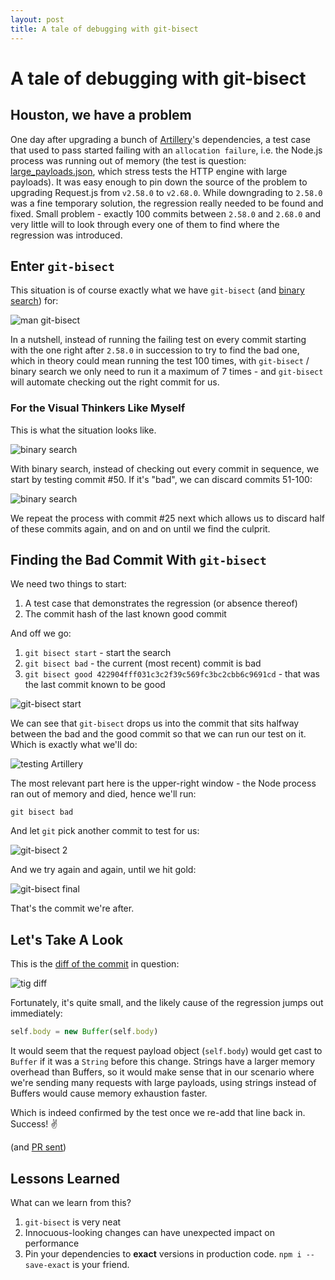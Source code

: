 ```yaml
---
layout: post
title: A tale of debugging with git-bisect
---
```


# A tale of debugging with git-bisect

## Houston, we have a problem

One day after upgrading a bunch of [Artillery](https://artillery.io)'s dependencies, a test case
that used to pass started failing with an `allocation failure`, i.e. the Node.js process was running out of memory (the test is question: [large_payloads.json](https://github.com/shoreditch-ops/artillery-core/blob/master/test/scripts/large_payload.json), which stress tests the HTTP engine with large payloads). It was easy enough to pin down the source of the problem to upgrading Request.js from `v2.58.0` to `v2.68.0`. While downgrading to `2.58.0` was a fine temporary solution, the regression really needed to be found and fixed. Small problem - exactly 100 commits between `2.58.0` and `2.68.0` and very little will to look through every one of them to find where the regression was introduced.

## Enter `git-bisect`

This situation is of course exactly what we have `git-bisect` (and [binary search](https://en.wikipedia.org/wiki/Binary_search_algorithm)) for:

![man git-bisect](/images/blog/git-bisect/man-git-bisect.png)

In a nutshell, instead of running the failing test on every commit starting with the one right after `2.58.0` in succession to try to find the bad one, which in theory could mean running the test 100 times, with `git-bisect` / binary search we only need to run it a maximum of 7 times - and `git-bisect` will automate checking out the right commit for us.

### For the Visual Thinkers Like Myself

This is what the situation looks like.

![binary search](/images/blog/git-bisect/vis.png)

With binary search, instead of checking out every commit in sequence, we start by testing commit #50. If it's "bad", we can discard commits 51-100:

![binary search](/images/blog/git-bisect/vis2.png)

We repeat the process with commit #25 next which allows us to discard half of these commits again, and on and on until we find the culprit.

## Finding the Bad Commit With `git-bisect`

We need two things to start:

1. A test case that demonstrates the regression (or absence thereof)
2. The commit hash of the last known good commit

And off we go:

1. `git bisect start` - start the search
2. `git bisect bad` - the current (most recent) commit is bad
3. `git bisect good 422904fff031c3c2f39c569fc3bc2cbb6c9691cd` - that was the last commit known to be good

![git-bisect start](/images/blog/git-bisect/git-bisect-1.png)

We can see that `git-bisect` drops us into the commit that sits halfway between the bad and the good commit so that we can run our test on it. Which is exactly what we'll do:

![testing Artillery](/images/blog/git-bisect/test-run-1.png)

The most relevant part here is the upper-right window - the Node process ran out of memory and died, hence we'll run:

```
git bisect bad
```

And let `git` pick another commit to test for us:

![git-bisect 2](/images/blog/git-bisect/git-bisect-2.png)

And we try again and again, until we hit gold:

![git-bisect final](/images/blog/git-bisect/final-test.png)

That's the commit we're after.

## Let's Take A Look

This is the [diff of the commit](https://github.com/request/request/commit/478e0c2#diff-ccc0734f65dd7a299409ff07d35be095) in question:

![tig diff](/images/blog/git-bisect/tig.png)

Fortunately, it's quite small, and the likely cause of the regression jumps out immediately:

```javascript
self.body = new Buffer(self.body)
```

It would seem that the request payload object (`self.body`) would get cast to
`Buffer` if it was a `String` before this change. Strings have a larger memory
overhead than Buffers, so it would make sense that in our scenario where we're
sending many requests with large payloads, using strings instead of Buffers
would cause memory exhaustion faster.

Which is indeed confirmed by the test once we re-add that line back in. Success! :v:

(and [PR sent](https://github.com/request/request/pull/2051))

## Lessons Learned

What can we learn from this?

1. `git-bisect` is very neat
2. Innocuous-looking changes can have unexpected impact on performance
3. Pin your dependencies to **exact** versions in production code. `npm i --save-exact` is your friend.
